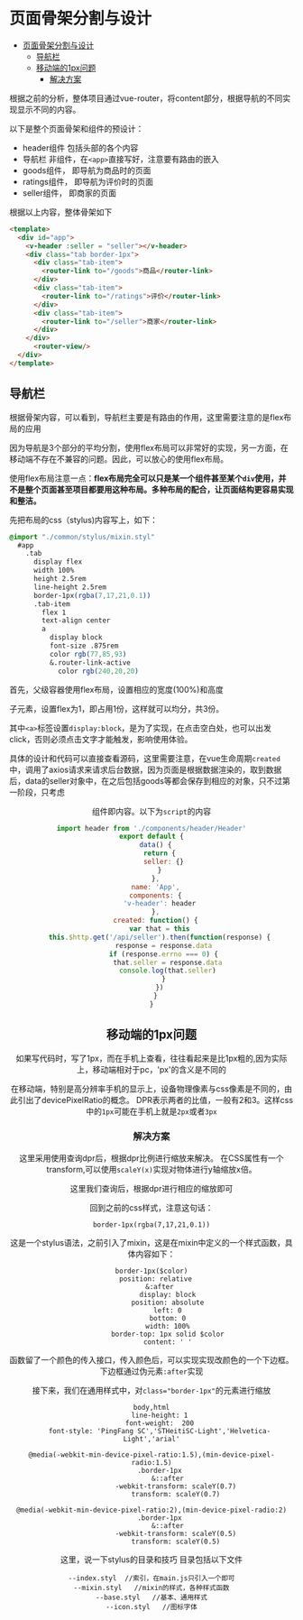 # 页面骨架分割与设计

<!-- TOC -->

- [页面骨架分割与设计](#)
    - [导航栏](#)
    - [移动端的1px问题](#1px)
        - [解决方案](#)

<!-- /TOC -->

根据之前的分析，整体项目通过vue-router，将content部分，根据导航的不同实现显示不同的内容。

以下是整个页面骨架和组件的预设计：
* header组件 包括头部的各个内容
* 导航栏 非组件，在`<app>`直接写好，注意要有路由的嵌入
* goods组件， 即导航为商品时的页面
* ratings组件， 即导航为评价时的页面
* seller组件， 即商家的页面

根据以上内容，整体骨架如下
```html
<template>
  <div id="app">
    <v-header :seller = "seller"></v-header>
    <div class="tab border-1px">
      <div class="tab-item">
        <router-link to="/goods">商品</router-link>
      </div>
      <div class="tab-item">
        <router-link to="/ratings">评价</router-link>
      </div>
      <div class="tab-item">
        <router-link to="/seller">商家</router-link>
      </div>
    </div>
      <router-view/>
  </div>
</template>
```
## 导航栏
根据骨架内容，可以看到，导航栏主要是有路由的作用，这里需要注意的是flex布局的应用

因为导航是3个部分的平均分割，使用flex布局可以非常好的实现，另一方面，在移动端不存在不兼容的问题。因此，可以放心的使用flex布局。

使用flex布局注意一点：**flex布局完全可以只是某一个组件甚至某个`div`使用，并不是整个页面甚至项目都要用这种布局。多种布局的配合，让页面结构更容易实现和整洁。**

先把布局的css（stylus)内容写上，如下：
```css
@import "./common/stylus/mixin.styl"
  #app
    .tab
      display flex
      width 100%
      height 2.5rem
      line-height 2.5rem
      border-1px(rgba(7,17,21,0.1))
      .tab-item
        flex 1
        text-align center
        a
          display block
          font-size .875rem
          color rgb(77,85,93)
          &.router-link-active
            color rgb(240,20,20)
```

首先，父级容器使用flex布局，设置相应的宽度(100%)和高度

子元素，设置flex为1，即占用1份，这样就可以均分，共3份。

其中`<a>`标签设置`display:block`，是为了实现，在点击空白处，也可以出发click，否则必须点击文字才能触发，影响使用体验。

具体的设计和代码可以直接查看源码，这里需要注意，在vue生命周期`created`中，调用了axios请求来请求后台数据，因为页面是根据数据渲染的，取到数据后，data的seller对象中，在之后包括goods等都会保存到相应的对象，只不过第一阶段，只考虑<header>组件即内容。以下为`script`的内容
```javascript
import header from './components/header/Header'
export default {
  data() {
    return {
      seller: {}
    }
  },
  name: 'App',
  components: {
    'v-header': header
  },
  created: function() {
    var that = this
    this.$http.get('/api/seller').then(function(response) {
      response = response.data
      if (response.errno === 0) {
        that.seller = response.data
        console.log(that.seller)
      }
    })
  }
}
```

## 移动端的1px问题
如果写代码时，写了1px，而在手机上查看，往往看起来是比1px粗的,因为实际上，移动端相对于pc，'px'的含义是不同的

在移动端，特别是高分辨率手机的显示上，设备物理像素与css像素是不同的，由此引出了devicePixelRatio的概念。 DPR表示两者的比值，一般有2和3。这样css中的`1px`可能在手机上就是`2px`或者`3px`

### 解决方案
这里采用使用查询dpr后，根据dpr比例进行缩放来解决。 在CSS属性有一个transform,可以使用`scaleY(x)`实现对物体进行y轴缩放x倍。

这里我们查询后，根据dpr进行相应的缩放即可

回到之前的css样式，注意这句话：
```stylus
border-1px(rgba(7,17,21,0.1))
```
这是一个stylus语法，之前引入了mixin，这是在mixin中定义的一个样式函数，具体内容如下：
```Stylus
border-1px($color)
    position: relative  
    &:after
        display: block
        position: absolute
        left: 0
        bottom: 0
        width: 100%
        border-top: 1px solid $color
        content: ' '
```
函数留了一个颜色的传入接口，传入颜色后，可以实现实现改颜色的一个下边框。下边框通过伪元素`:after`实现

接下来，我们在通用样式中，对`class="border-1px"`的元素进行缩放
```stylus
body,html
    line-height: 1
    font-weight:  200
    font-style: 'PingFang SC','STHeitiSC-Light','Helvetica-Light','arial'

@media(-webkit-min-device-pixel-ratio:1.5),(min-device-pixel-radio:1.5)
    .border-1px
        &::after
            -webkit-transform: scaleY(0.7)
            transform: scaleY(0.7)

@media(-webkit-min-device-pixel-ratio:2),(min-device-pixel-radio:2)
    .border-1px
        &::after
            -webkit-transform: scaleY(0.5)
            transform: scaleY(0.5)
```

这里，说一下stylus的目录和技巧
目录包括以下文件
```
--index.styl  //索引，在main.js只引入一个即可
--mixin.styl   //mixin的样式，各种样式函数
--base.styl   //基本、通用样式
--icon.styl   //图标字体
```
